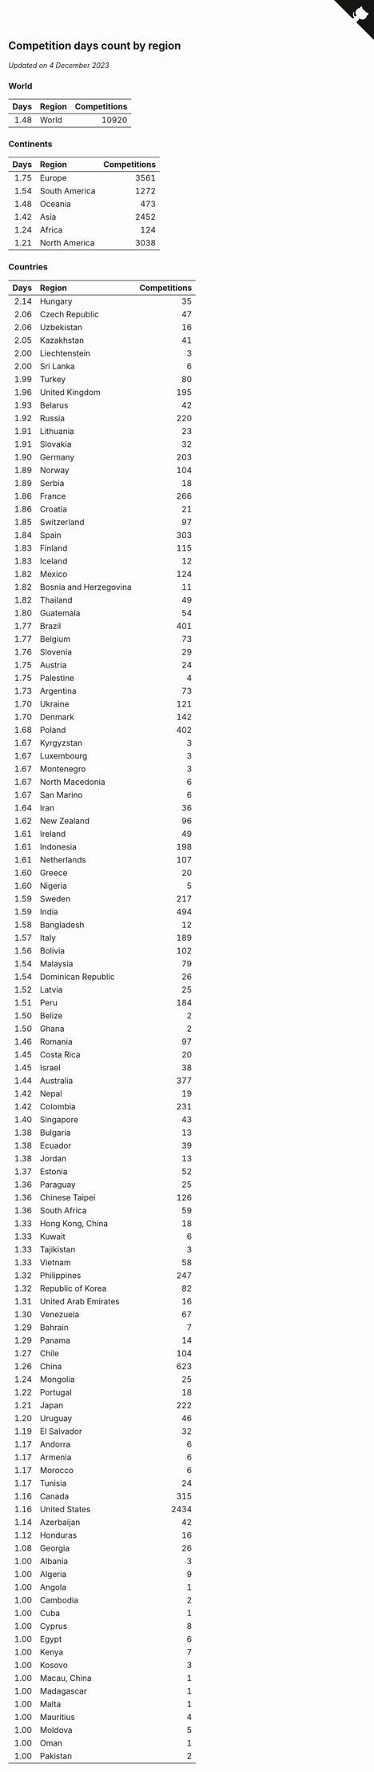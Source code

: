## Competition days count by region

*Updated on  4 December 2023*


### World

| Days | Region | Competitions |
| ---: | :--- | ---: |
| 1.48 | World | 10920 |

### Continents

| Days | Region | Competitions |
| ---: | :--- | ---: |
| 1.75 | Europe | 3561 |
| 1.54 | South America | 1272 |
| 1.48 | Oceania | 473 |
| 1.42 | Asia | 2452 |
| 1.24 | Africa | 124 |
| 1.21 | North America | 3038 |

### Countries

| Days | Region | Competitions |
| ---: | :--- | ---: |
| 2.14 | Hungary | 35 |
| 2.06 | Czech Republic | 47 |
| 2.06 | Uzbekistan | 16 |
| 2.05 | Kazakhstan | 41 |
| 2.00 | Liechtenstein | 3 |
| 2.00 | Sri Lanka | 6 |
| 1.99 | Turkey | 80 |
| 1.96 | United Kingdom | 195 |
| 1.93 | Belarus | 42 |
| 1.92 | Russia | 220 |
| 1.91 | Lithuania | 23 |
| 1.91 | Slovakia | 32 |
| 1.90 | Germany | 203 |
| 1.89 | Norway | 104 |
| 1.89 | Serbia | 18 |
| 1.86 | France | 266 |
| 1.86 | Croatia | 21 |
| 1.85 | Switzerland | 97 |
| 1.84 | Spain | 303 |
| 1.83 | Finland | 115 |
| 1.83 | Iceland | 12 |
| 1.82 | Mexico | 124 |
| 1.82 | Bosnia and Herzegovina | 11 |
| 1.82 | Thailand | 49 |
| 1.80 | Guatemala | 54 |
| 1.77 | Brazil | 401 |
| 1.77 | Belgium | 73 |
| 1.76 | Slovenia | 29 |
| 1.75 | Austria | 24 |
| 1.75 | Palestine | 4 |
| 1.73 | Argentina | 73 |
| 1.70 | Ukraine | 121 |
| 1.70 | Denmark | 142 |
| 1.68 | Poland | 402 |
| 1.67 | Kyrgyzstan | 3 |
| 1.67 | Luxembourg | 3 |
| 1.67 | Montenegro | 3 |
| 1.67 | North Macedonia | 6 |
| 1.67 | San Marino | 6 |
| 1.64 | Iran | 36 |
| 1.62 | New Zealand | 96 |
| 1.61 | Ireland | 49 |
| 1.61 | Indonesia | 198 |
| 1.61 | Netherlands | 107 |
| 1.60 | Greece | 20 |
| 1.60 | Nigeria | 5 |
| 1.59 | Sweden | 217 |
| 1.59 | India | 494 |
| 1.58 | Bangladesh | 12 |
| 1.57 | Italy | 189 |
| 1.56 | Bolivia | 102 |
| 1.54 | Malaysia | 79 |
| 1.54 | Dominican Republic | 26 |
| 1.52 | Latvia | 25 |
| 1.51 | Peru | 184 |
| 1.50 | Belize | 2 |
| 1.50 | Ghana | 2 |
| 1.46 | Romania | 97 |
| 1.45 | Costa Rica | 20 |
| 1.45 | Israel | 38 |
| 1.44 | Australia | 377 |
| 1.42 | Nepal | 19 |
| 1.42 | Colombia | 231 |
| 1.40 | Singapore | 43 |
| 1.38 | Bulgaria | 13 |
| 1.38 | Ecuador | 39 |
| 1.38 | Jordan | 13 |
| 1.37 | Estonia | 52 |
| 1.36 | Paraguay | 25 |
| 1.36 | Chinese Taipei | 126 |
| 1.36 | South Africa | 59 |
| 1.33 | Hong Kong, China | 18 |
| 1.33 | Kuwait | 6 |
| 1.33 | Tajikistan | 3 |
| 1.33 | Vietnam | 58 |
| 1.32 | Philippines | 247 |
| 1.32 | Republic of Korea | 82 |
| 1.31 | United Arab Emirates | 16 |
| 1.30 | Venezuela | 67 |
| 1.29 | Bahrain | 7 |
| 1.29 | Panama | 14 |
| 1.27 | Chile | 104 |
| 1.26 | China | 623 |
| 1.24 | Mongolia | 25 |
| 1.22 | Portugal | 18 |
| 1.21 | Japan | 222 |
| 1.20 | Uruguay | 46 |
| 1.19 | El Salvador | 32 |
| 1.17 | Andorra | 6 |
| 1.17 | Armenia | 6 |
| 1.17 | Morocco | 6 |
| 1.17 | Tunisia | 24 |
| 1.16 | Canada | 315 |
| 1.16 | United States | 2434 |
| 1.14 | Azerbaijan | 42 |
| 1.12 | Honduras | 16 |
| 1.08 | Georgia | 26 |
| 1.00 | Albania | 3 |
| 1.00 | Algeria | 9 |
| 1.00 | Angola | 1 |
| 1.00 | Cambodia | 2 |
| 1.00 | Cuba | 1 |
| 1.00 | Cyprus | 8 |
| 1.00 | Egypt | 6 |
| 1.00 | Kenya | 7 |
| 1.00 | Kosovo | 3 |
| 1.00 | Macau, China | 1 |
| 1.00 | Madagascar | 1 |
| 1.00 | Malta | 1 |
| 1.00 | Mauritius | 4 |
| 1.00 | Moldova | 5 |
| 1.00 | Oman | 1 |
| 1.00 | Pakistan | 2 |


<a href="https://github.com/jonatanklosko/wca_statistics" class="github-corner" aria-label="View source on Github"><svg width="80" height="80" viewBox="0 0 250 250" style="fill:#151513; color:#fff; position: absolute; top: 0; border: 0; right: 0;" aria-hidden="true"><path d="M0,0 L115,115 L130,115 L142,142 L250,250 L250,0 Z"></path><path d="M128.3,109.0 C113.8,99.7 119.0,89.6 119.0,89.6 C122.0,82.7 120.5,78.6 120.5,78.6 C119.2,72.0 123.4,76.3 123.4,76.3 C127.3,80.9 125.5,87.3 125.5,87.3 C122.9,97.6 130.6,101.9 134.4,103.2" fill="currentColor" style="transform-origin: 130px 106px;" class="octo-arm"></path><path d="M115.0,115.0 C114.9,115.1 118.7,116.5 119.8,115.4 L133.7,101.6 C136.9,99.2 139.9,98.4 142.2,98.6 C133.8,88.0 127.5,74.4 143.8,58.0 C148.5,53.4 154.0,51.2 159.7,51.0 C160.3,49.4 163.2,43.6 171.4,40.1 C171.4,40.1 176.1,42.5 178.8,56.2 C183.1,58.6 187.2,61.8 190.9,65.4 C194.5,69.0 197.7,73.2 200.1,77.6 C213.8,80.2 216.3,84.9 216.3,84.9 C212.7,93.1 206.9,96.0 205.4,96.6 C205.1,102.4 203.0,107.8 198.3,112.5 C181.9,128.9 168.3,122.5 157.7,114.1 C157.9,116.9 156.7,120.9 152.7,124.9 L141.0,136.5 C139.8,137.7 141.6,141.9 141.8,141.8 Z" fill="currentColor" class="octo-body"></path></svg></a><style>.github-corner:hover .octo-arm{animation:octocat-wave 560ms ease-in-out}@keyframes octocat-wave{0%,100%{transform:rotate(0)}20%,60%{transform:rotate(-25deg)}40%,80%{transform:rotate(10deg)}}@media (max-width:500px){.github-corner:hover .octo-arm{animation:none}.github-corner .octo-arm{animation:octocat-wave 560ms ease-in-out}}</style>
